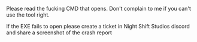 Please read the fucking CMD that opens. Don't complain to me if you can't use the tool right.

If the EXE fails to open please create a ticket in Night Shift Studios discord and share a screenshot of the crash report

